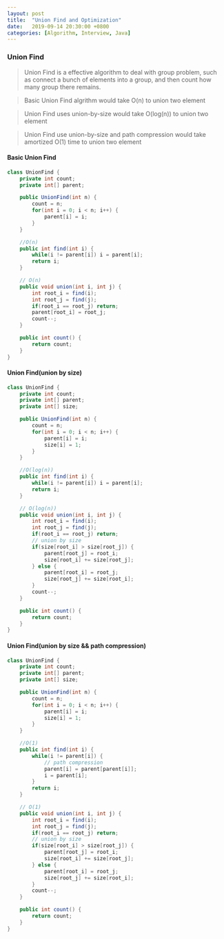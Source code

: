 ```yaml
---
layout: post
title:  "Union Find and Optimization"
date:   2019-09-14 20:30:00 +0800
categories: [Algorithm, Interview, Java]
---
```


### Union Find

> Union Find is a effective algorithm to deal with group problem, such as connect a bunch of elements into a group, and then count how many group there remains.

> Basic Union Find algrithm would take O(n) to union two element

> Union Find uses union-by-size would take O(log(n)) to union two element

> Union Find use union-by-size and path compression would take amortized O(1) time to union two element

#### Basic Union Find

```java
class UnionFind {
    private int count;
    private int[] parent;

    public UnionFind(int n) {
        count = n;
        for(int i = 0; i < n; i++) {
            parent[i] = i;
        }
    }

    //O(n)
    public int find(int i) {
        while(i != parent[i]) i = parent[i];
        return i;
    }

    // O(n)
    public void union(int i, int j) {
        int root_i = find(i);
        int root_j = find(j);
        if(root_i == root_j) return;
        parent[root_i] = root_j;
        count--;
    }

    public int count() {
        return count;
    }
}

```

#### Union Find(union by size)

```java
class UnionFind {
    private int count;
    private int[] parent;
    private int[] size;

    public UnionFind(int n) {
        count = n;
        for(int i = 0; i < n; i++) {
            parent[i] = i;
            size[i] = 1;
        }
    }

    //O(log(n))
    public int find(int i) {
        while(i != parent[i]) i = parent[i];
        return i;
    }

    // O(log(n))
    public void union(int i, int j) {
        int root_i = find(i);
        int root_j = find(j);
        if(root_i == root_j) return;
        // union by size
        if(size[root_i] > size[root_j]) {
            parent[root_j] = root_i;
            size[root_i] += size[root_j];
        } else {
            parent[root_i] = root_j;
            size[root_j] += size[root_i];
        }
        count--;
    }

    public int count() {
        return count;
    }
}
```

#### Union Find(union by size && path compression)

```java
class UnionFind {
    private int count;
    private int[] parent;
    private int[] size;

    public UnionFind(int n) {
        count = n;
        for(int i = 0; i < n; i++) {
            parent[i] = i;
            size[i] = 1;
        }
    }

    //O(1)
    public int find(int i) {
        while(i != parent[i]) {
            // path compression
            parent[i] = parent[parent[i]];
            i = parent[i];
        }
        return i;
    }

    // O(1)
    public void union(int i, int j) {
        int root_i = find(i);
        int root_j = find(j);
        if(root_i == root_j) return;
        // union by size
        if(size[root_i] > size[root_j]) {
            parent[root_j] = root_i;
            size[root_i] += size[root_j];
        } else {
            parent[root_i] = root_j;
            size[root_j] += size[root_i];
        }
        count--;
    }

    public int count() {
        return count;
    }
}
```